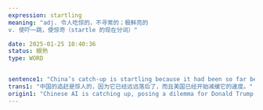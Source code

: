 ```yaml
---
expression: startling
meaning: "adj. 令人吃惊的，不寻常的；极鲜亮的
v. 使吓一跳，使惊奇（startle 的现在分词）"

date: 2025-01-25 10:40:36
status: 眼熟
type: WORD


sentence1: "China’s catch-up is startling because it had been so far behind—and because America had set out to slow it down."
trans1: "中国的追赶是惊人的，因为它已经远远落后了，而且美国已经开始减缓它的速度。"
origin1: "Chinese AI is catching up, posing a dilemma for Donald Trump.md"
---
```

